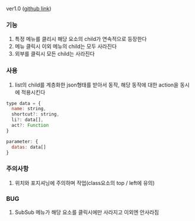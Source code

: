 ver1.0 ([github link](https://github.com/Komponent1/Komponent/ree/master/Vanilla/app/srcs/components/licontextmenu))

### 기능
1. 특정 메뉴를 클리시 해당 요소의 child가 연속적으로 등장한다
2. 메뉴 클릭시 이외 메뉴의 child는 모두 사라진다
3. 외부를 클릭시 모든 child는 사라진다

### 사용
1. list의 child를 계층화한 json형태를 받아서 동작, 해당 동작에 대한 action을 동시에 적용시킨다

~~~javascript
type data = {
  name: string,
  shortcut?: string,
  li?: data[],
  act?: Function
}

parameter: {
  datas: data[]
}
~~~

### 주의사항
1. 위치와 포지셔닝에 주의하며 작업(class요소의 top / left에 유의)

### BUG
1. SubSub 메뉴가 해당 요소를 클릭시에만 사라지고 이외엔 안사라짐

